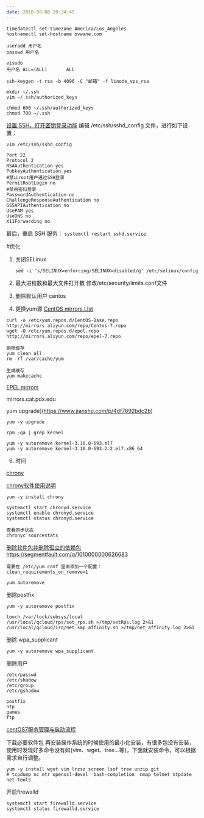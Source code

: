 ```yaml
---
date: 2018-08-08 20:34:45
---
```


```Shell
timedatectl set-timezone America/Los_Angeles
hostnamectl set-hostname ovwane.com
```

```shell
useradd 用户名
passwd 用户名
```

```Shell
visudo
用户名 ALL=(ALL)       ALL
```

```
ssh-keygen -t rsa -b 4096 -C "邮箱" -f linode_vps_rsa
```

```
mkdir ~/.ssh
vim ~/.ssh/authorized_keys

chmod 600 ~/.ssh/authorized_keys
chmod 700 ~/.ssh
```

[设置 SSH，打开密钥登录功能](https://www.cnblogs.com/handongyu/p/6386789.html)
编辑 /etc/ssh/sshd_config 文件，进行如下设置：

```
vim /etc/ssh/sshd_config

Port 22
Protocol 2
RSAAuthentication yes
PubkeyAuthentication yes
#禁止root用户通过SSH登录
PermitRootLogin no
#禁用密码登录
PasswordAuthentication no
ChallengeResponseAuthentication no
GSSAPIAuthentication no
UsePAM yes
UseDNS no
X11Forwarding no
```

最后，重启 SSH 服务：
`systemctl restart sshd.service`


#优化
1. 关闭SELinux

   ```Shell
   sed -i 's/SELINUX=enforcing/SELINUX=disabled/g' /etc/selinux/config
   ```

2. 最大进程数和最大文件打开数
    修改/etc/security/limits.conf文件

3. 
    删除默认用户
    centos

4. 更换yum源
    [CentOS mirrors List](https://www.centos.org/download/mirrors/)

```
curl -o /etc/yum.repos.d/CentOS-Base.repo http://mirrors.aliyun.com/repo/Centos-7.repo
wget -O /etc/yum.repos.d/epel.repo http://mirrors.aliyun.com/repo/epel-7.repo

删除缓存
yum clean all
rm -rf /var/cache/yum

生成缓存
yum makecache
```

[EPEL mirrors](https://admin.fedoraproject.org/mirrormanager/mirrors/EPEL/7/x86_64)

mirrors.cat.pdx.edu



yum upgrade](https://www.jianshu.com/p/4df7692bdc2b)

```
yum -y upgrade 
```
```
rpm -qa | grep kernel  

yum -y autoremove kernel-3.10.0-693.el7
yum -y autoremove kernel-3.10.0-693.2.2.el7.x86_64
```

6. 时间

  [chrony](https://chrony.tuxfamily.org/documentation.html)

[chrony软件使用说明](https://www.cnblogs.com/clsn/archive/2017/11/16/7844857.html)

```
yum -y install chrony

systemctl start chronyd.service
systemctl enable chronyd.service
systemctl status chronyd.service

查看同步状态
chronyc sourcestats
```


[删除软件包并删除孤立的依赖包](http://www.mamicode.com/info-detail-1553924.html)
https://segmentfault.com/q/1010000000626683

```
需要在 /etc/yum.conf 里面添加一个配置：
clean_requirements_on_remove=1

yum autoremove
```

删除postfix

```
yum -y autoremove postfix
```

```
touch /var/lock/subsys/local
/usr/local/qcloud/rps/set_rps.sh >/tmp/setRps.log 2>&1
/usr/local/qcloud/irq/net_smp_affinity.sh >/tmp/net_affinity.log 2>&1
```

删除 wpa_supplicant
```
yum -y autoremove wpa_supplicant
```

删除用户

```
/etc/passwd
/etc/shadow
/etc/group
/etc/gshadow

postfix
ntp
games
ftp
```


[centOS7服务管理与启动流程](https://www.cnblogs.com/duzhaoqi/p/7582404.html)


下载必要软件包
再安装操作系统的时候使用的最小化安装，有很多包没有安装，使用时发现好多命令没有如{vim、wget、tree...等}，下面就安装命令，可以根据需求自行调整。

```
yum -y install wget vim lrzsz screen lsof tree unzip git
# tcpdump nc mtr openssl-devel  bash-completion  nmap telnet ntpdate net-tools 
```
开启firewalld

```Shell
systemctl start firewalld.service
systemctl status firewalld.service
```

